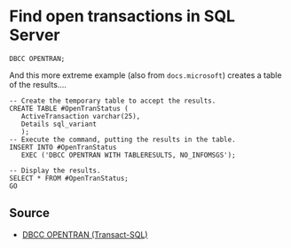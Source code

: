 ﻿# Find open transactions in SQL Server

	DBCC OPENTRAN;


And this more extreme example (also from `docs.microsoft`) creates a table of the results....


	-- Create the temporary table to accept the results.
	CREATE TABLE #OpenTranStatus (
	   ActiveTransaction varchar(25),
	   Details sql_variant
	   );
	-- Execute the command, putting the results in the table.
	INSERT INTO #OpenTranStatus
	   EXEC ('DBCC OPENTRAN WITH TABLERESULTS, NO_INFOMSGS');

	-- Display the results.
	SELECT * FROM #OpenTranStatus;
	GO


## Source

- [DBCC OPENTRAN (Transact-SQL)](https://docs.microsoft.com/en-us/sql/t-sql/database-console-commands/dbcc-opentran-transact-sql?view=sql-server-ver15)